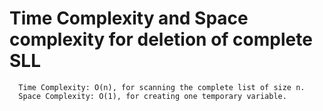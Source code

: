 # Time Complexity and Space complexity for deletion of complete SLL
      Time Complexity: O(n), for scanning the complete list of size n.
      Space Complexity: O(1), for creating one temporary variable.

